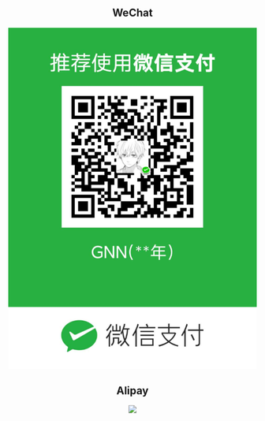 <div align="center">

## WeChat

![](./image/wechat.jpg)

## Alipay

![](./image/zfb.png)

</div>
<br>
